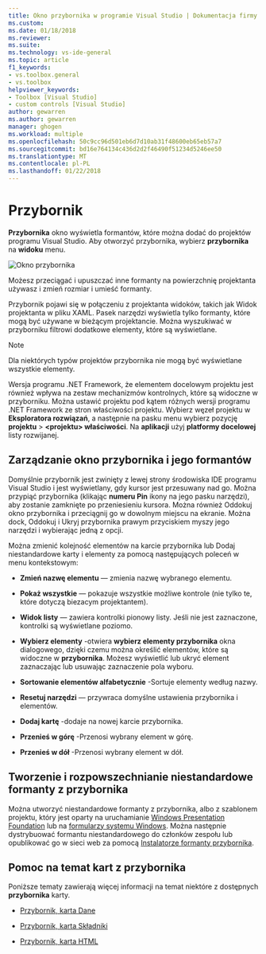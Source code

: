 ```yaml
---
title: Okno przybornika w programie Visual Studio | Dokumentacja firmy Microsoft
ms.custom: 
ms.date: 01/18/2018
ms.reviewer: 
ms.suite: 
ms.technology: vs-ide-general
ms.topic: article
f1_keywords:
- vs.toolbox.general
- vs.toolbox
helpviewer_keywords:
- Toolbox [Visual Studio]
- custom controls [Visual Studio]
author: gewarren
ms.author: gewarren
manager: ghogen
ms.workload: multiple
ms.openlocfilehash: 50c9cc96d501eb6d7d10ab31f48600eb65eb57a7
ms.sourcegitcommit: bd16e764134c436d2d2f46490f51234d5246ee50
ms.translationtype: MT
ms.contentlocale: pl-PL
ms.lasthandoff: 01/22/2018
---
```

# <a name="toolbox"></a>Przybornik

**Przybornika** okno wyświetla formantów, które można dodać do projektów programu Visual Studio. Aby otworzyć przybornika, wybierz **przybornika** na **widoku** menu.

![Okno przybornika](media/toolbox.png)

Możesz przeciągać i upuszczać inne formanty na powierzchnię projektanta używasz i zmień rozmiar i umieść formanty.

Przybornik pojawi się w połączeniu z projektanta widoków, takich jak Widok projektanta w pliku XAML. Pasek narzędzi wyświetla tylko formanty, które mogą być używane w bieżącym projektancie. Można wyszukiwać w przyborniku filtrowi dodatkowe elementy, które są wyświetlane.

> [!NOTE]
> Dla niektórych typów projektów przybornika nie mogą być wyświetlane wszystkie elementy.

Wersja programu .NET Framework, że elementem docelowym projektu jest również wpływa na zestaw mechanizmów kontrolnych, które są widoczne w przyborniku. Można ustawić projektu pod kątem różnych wersji programu .NET Framework ze stron właściwości projektu. Wybierz węzeł projektu w **Eksploratora rozwiązań**, a następnie na pasku menu wybierz pozycję **projektu** > **\<projektu\> właściwości**. Na **aplikacji** użyj **platformy docelowej** listy rozwijanej.

## <a name="managing-the-toolbox-window-and-its-controls"></a>Zarządzanie okno przybornika i jego formantów

Domyślnie przybornik jest zwinięty z lewej strony środowiska IDE programu Visual Studio i jest wyświetlany, gdy kursor jest przesuwany nad go. Można przypiąć przybornika (klikając **numeru Pin** ikony na jego pasku narzędzi), aby zostanie zamknięte po przeniesieniu kursora. Można również Oddokuj okno przybornika i przeciągnij go w dowolnym miejscu na ekranie. Można dock, Oddokuj i Ukryj przybornika prawym przyciskiem myszy jego narzędzi i wybierając jedną z opcji.

Można zmienić kolejność elementów na karcie przybornika lub Dodaj niestandardowe karty i elementy za pomocą następujących poleceń w menu kontekstowym:

- **Zmień nazwę elementu** — zmienia nazwę wybranego elementu.

- **Pokaż wszystkie** — pokazuje wszystkie możliwe kontrole (nie tylko te, które dotyczą biezacym projektantem).

- **Widok listy** — zawiera kontrolki pionowy listy. Jeśli nie jest zaznaczone, kontrolki są wyświetlane poziomo.

- **Wybierz elementy** -otwiera **wybierz elementy przybornika** okna dialogowego, dzięki czemu można określić elementów, które są widoczne w **przybornika**. Możesz wyświetlić lub ukryć element zaznaczając lub usuwając zaznaczenie pola wyboru.

- **Sortowanie elementów alfabetycznie** -Sortuje elementy według nazwy.

- **Resetuj narzędzi** — przywraca domyślne ustawienia przybornika i elementów.

- **Dodaj kartę** -dodaje na nowej karcie przybornika.

- **Przenieś w górę** -Przenosi wybrany element w górę.

- **Przenieś w dół** -Przenosi wybrany element w dół.

## <a name="creating-and-distributing-custom-toolbox-controls"></a>Tworzenie i rozpowszechnianie niestandardowe formanty z przybornika

Można utworzyć niestandardowe formanty z przybornika, albo z szablonem projektu, który jest oparty na uruchamianie [Windows Presentation Foundation](../../extensibility/creating-a-wpf-toolbox-control.md) lub na [formularzy systemu Windows](../../extensibility/creating-a-windows-forms-toolbox-control.md). Można następnie dystrybuować formantu niestandardowego do członków zespołu lub opublikować go w sieci web za pomocą [Instalatorze formanty przybornika](http://download.microsoft.com/download/8/3/6/836657BD-9CCB-4ED4-B9D2-FB769473B284/TCI_whitepaper.docx).

## <a name="help-on-toolbox-tabs"></a>Pomoc na temat kart z przybornika

Poniższe tematy zawierają więcej informacji na temat niektóre z dostępnych **przybornika** karty.

- [Przybornik, karta Dane](../../ide/reference/toolbox-data-tab.md)

- [Przybornik, karta Składniki](../../ide/reference/toolbox-components-tab.md)

- [Przybornik, karta HTML](../../ide/reference/toolbox-html-tab.md)
